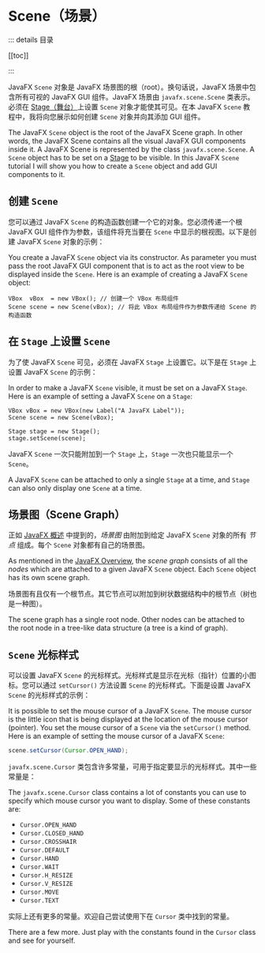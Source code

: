 # Scene（场景）

::: details 目录

[[toc]]

:::

JavaFX `Scene` 对象是 JavaFX 场景图的根（root）。换句话说，JavaFX 场景中包含所有可视的 JavaFX GUI 组件。JavaFX 场景由 `javafx.scene.Scene` 类表示。必须在 [Stage（舞台）](../core/stage.md#在-stage-上设置-scene)上设置 `Scene` 对象才能使其可见。在本 JavaFX `Scene` 教程中，我将向您展示如何创建 `Scene` 对象并向其添加 GUI 组件。

The JavaFX `Scene` object is the root of the JavaFX Scene graph. In other words, the JavaFX Scene contains all the visual JavaFX GUI components inside it. A JavaFX Scene is represented by the class `javafx.scene.Scene`. A `Scene` object has to be set on a [Stage](../core/stage.md#在-stage-上设置-scene) to be visible. In this JavaFX `Scene` tutorial I will show you how to create a `Scene` object and add GUI components to it.

## 创建 `Scene`

您可以通过 JavaFX `Scene` 的构造函数创建一个它的对象。您必须传递一个根 JavaFX GUI 组件作为参数，该组件将充当要在 `Scene` 中显示的根视图。以下是创建 JavaFX `Scene` 对象的示例：

You create a JavaFX `Scene` object via its constructor. As parameter you must pass the root JavaFX GUI component that is to act as the root view to be displayed inside the `Scene`. Here is an example of creating a JavaFX `Scene` object:

```java{2}
VBox  vBox  = new VBox(); // 创建一个 VBox 布局组件
Scene scene = new Scene(vBox); // 将此 VBox 布局组件作为参数传递给 Scene 的构造函数
```

## 在 `Stage` 上设置 `Scene`

为了使 JavaFX `Scene` 可见，必须在 JavaFX `Stage` 上设置它。以下是在 `Stage` 上设置 JavaFX `Scene` 的示例：

In order to make a JavaFX `Scene` visible, it must be set on a JavaFX `Stage`. Here is an example of setting a JavaFX `Scene` on a `Stage`:

```java{5}
VBox vBox = new VBox(new Label("A JavaFX Label"));
Scene scene = new Scene(vBox);

Stage stage = new Stage();
stage.setScene(scene);
```

JavaFX `Scene` 一次只能附加到一个 `Stage` 上，`Stage` 一次也只能显示一个 `Scene`。

A JavaFX `Scene` can be attached to only a single `Stage` at a time, and `Stage` can also only display one `Scene` at a time.

## 场景图（Scene Graph）

正如 [JavaFX 概述](../prepare/overview.md#场景图-scene-graph) 中提到的，_场景图_ 由附加到给定 JavaFX `Scene` 对象的所有 _节点_ 组成。每个 `Scene` 对象都有自己的场景图。

As mentioned in the [JavaFX Overview](../prepare/overview.md#场景图-scene-graph), the _scene graph_ consists of all the _nodes_ which are attached to a given JavaFX `Scene` object. Each `Scene` object has its own scene graph.

场景图有且仅有一个根节点。其它节点可以附加到树状数据结构中的根节点（树也是一种图）。

The scene graph has a single root node. Other nodes can be attached to the root node in a tree-like data structure (a tree is a kind of graph).

## `Scene` 光标样式

可以设置 JavaFX `Scene` 的光标样式。光标样式是显示在光标（指针）位置的小图标。您可以通过 `setCursor()` 方法设置 `Scene` 的光标样式。下面是设置 JavaFX `Scene` 的光标样式的示例：

It is possible to set the mouse cursor of a JavaFX `Scene`. The mouse cursor is the little icon that is being displayed at the location of the mouse cursor (pointer). You set the mouse cursor of a `Scene` via the `setCursor()` method. Here is an example of setting the mouse cursor of a JavaFX `Scene`:

```java
scene.setCursor(Cursor.OPEN_HAND);
```

`javafx.scene.Cursor` 类包含许多常量，可用于指定要显示的光标样式。其中一些常量是：

The `javafx.scene.Cursor` class contains a lot of constants you can use to specify which mouse cursor you want to display. Some of these constants are:

- `Cursor.OPEN_HAND`
- `Cursor.CLOSED_HAND`
- `Cursor.CROSSHAIR`
- `Cursor.DEFAULT`
- `Cursor.HAND`
- `Cursor.WAIT`
- `Cursor.H_RESIZE`
- `Cursor.V_RESIZE`
- `Cursor.MOVE`
- `Cursor.TEXT`

实际上还有更多的常量。欢迎自己尝试使用下在 `Cursor` 类中找到的常量。

There are a few more. Just play with the constants found in the `Cursor` class and see for yourself.
